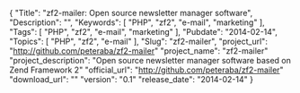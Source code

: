 {
	"Title": "zf2-mailer: Open source newsletter manager software",
	"Description": "",
	"Keywords": [
		"PHP",
		"zf2",
		"e-mail",
		"marketing"
	],
	"Tags": [
		"PHP",
		"zf2",
		"e-mail",
		"marketing"
	],
	"Pubdate": "2014-02-14",
	"Topics": [
		"PHP",
		"zf2",
		"e-mail"
	],
	"Slug": "zf2-mailer",
    "project_url": "http://github.com/peteraba/zf2-mailer"
    "project_name": "zf2-mailer"
    "project_description": "Open source newsletter manager software based on Zend Framework 2"
    "official_url": "http://github.com/peteraba/zf2-mailer"
    "download_url": ""
    "version": "0.1"
    "release_date": "2014-02-14"
}
